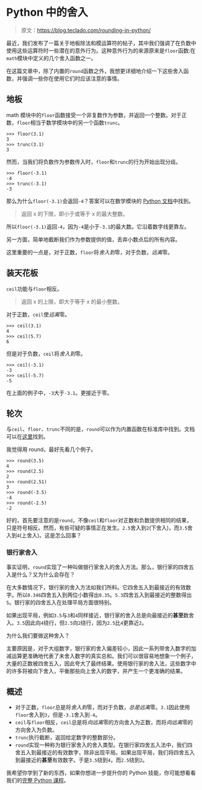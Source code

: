 # Python 中的舍入

> 原文：<https://blog.teclado.com/rounding-in-python/>

最近，我们发布了一篇关于地板除法和模运算符的帖子，其中我们强调了在负数中使用这些运算符时一些潜在的意外行为。这种意外行为的来源原来是`floor`函数:在`math`模块中定义的几个舍入函数之一。

在这篇文章中，除了内置的`round`函数之外，我想更详细地介绍一下这些舍入函数，并强调一些你在使用它们时应该注意的事情。

## 地板

math 模块中的`floor`函数接受一个非复数作为参数，并返回一个整数。对于正数，`floor`相当于数学模块中的另一个函数`trunc`。

```
>>> floor(3.1)
3
>>> trunc(3.1)
3 
```

然而，当我们将负数作为参数传入时，`floor`和`trunc`的行为开始出现分歧。

```
>>> floor(-3.1)
-4
>>> trunc(-3.1)
-3 
```

那么为什么`floor(-3.1)`会返回`-4`？答案可以在数学模块的 [Python 文档](https://docs.python.org/3/library/math.html?highlight=floor#math.floor)中找到。

> 返回 x 的下限，即小于或等于 x 的最大整数。

所以`floor(-3.1)`返回`-4`，因为`-4`是小于`-3.1`的最大数。它沿着数字线更靠左。

另一方面，简单地截断我们作为参数提供的值，丢弃小数点后的所有内容。

这里重要的一点是，对于正数，`floor`将*舍入到*零，对于负数，*远离*零。

## 装天花板

`ceil`功能与`floor`相反。

> 返回 x 的上限，即大于等于 x 的最小整数。

对于正数，`ceil`使*远离*零。

```
>>> ceil(3.1)
4
>>> ceil(5.7)
6 
```

但是对于负数，`ceil`将*舍入到*零。

```
>>> ceil(-3.1)
-3
>>> ceil(-5.7)
-5 
```

在上面的例子中，`-3`大于`-3.1`。更接近于零。

## 轮次

与`ceil`、`floor`、`trunc`不同的是，`round`可以作为内置函数在标准库中找到。文档可以在[这里](https://docs.python.org/3/library/functions.html?highlight=round#round)找到。

我觉得用 round，最好先看几个例子。

```
>>> round(3.5)
4
>>> round(2.5)
2
>>> round(2.51)
3
>>> round(-3.5)
-4
>>> round(-2.5)
-2 
```

好的，首先要注意的是`round`，不像`ceil`和`floor`对正数和负数提供相同的结果，只是符号相反。然而，有些可疑的事情正在发生。`2.5`舍入到`2`(下舍入)，而`3.5`舍入到`4`(上舍入)。这是怎么回事？

### 银行家舍入

事实证明，`round`实现了一种叫做银行家舍入的舍入方法。那么，银行家的四舍五入是什么？又为什么会存在？

在大多数情况下，银行家的舍入方法如我们所料。它四舍五入到最接近的有效数字。所以`0.346`四舍五入到两位小数得出`0.35`。`5.3`四舍五入到最接近的整数得出`5`。银行家的四舍五入在处理平局方面很特别。

如果出现平局，例如`3.5`与`3`和`4`同样接近，银行家的舍入总是向最接近的**甚至**数舍入。`3.5`因此向`4`绕行，但`2.5`向`2`绕行，因为`2.5`比`4`更靠近`2`。

为什么我们要做这种舍入？

主要原因是，对于大组数字，银行家的舍入偏差较小，因此一系列带舍入数字的加减运算更准确地代表了未舍入数字的真实总和。我们可以很容易地想象一个例子，大量的正数被四舍五入，因此夸大了最终结果。使用银行家的舍入法，这些数字中的许多将被向下舍入，平衡那些向上舍入的数字，并产生一个更准确的结果。

## 概述

*   对于正数，`floor`总是将*舍入到*零，而对于负数，*总是远离*零。`3.1`因此使用`floor`舍入到`3`，但是`-3.1`舍入到`-4`。
*   `ceil`与`floor`相反，`ceil`总是将*向远离*零的方向舍入为正数，而将*向远离*零的方向舍入为负数。
*   `trunc`执行截断，返回给定数字的整数部分。
*   `round`实现一种称为银行家舍入的舍入类型。在银行家四舍五入法中，我们四舍五入到最接近的有效数字，除非出现平局。如果出现平局，我们将四舍五入到最接近的**甚至**有效数字。于是`3.5`绕到`4`，而`2.5`绕到`2`。

我希望你学到了新的东西，如果你想进一步提升你的 Python 技能，你可能想看看我们的[完整 Python 课程](https://www.udemy.com/the-complete-python-course/?couponCode=BLOGGER)。